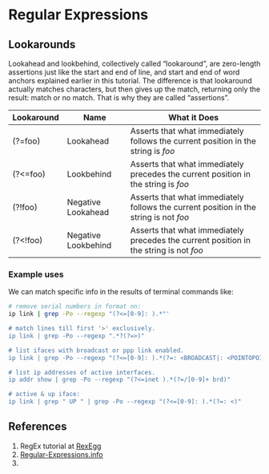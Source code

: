 # Regular Expressions

## Lookarounds

Lookahead and lookbehind, collectively called “lookaround”, are zero-length assertions just like the start and end of line, and start and end of word anchors explained earlier in this tutorial. The difference is that lookaround actually matches characters, but then gives up the match, returning only the result: match or no match. That is why they are called “assertions”.

| **Lookaround** | **Name**            | **What it Does**                                             |
| -------------- | ------------------- | ------------------------------------------------------------ |
| (?=foo)        | Lookahead           | Asserts that what immediately follows the current position in the string is *foo* |
| (?<=foo)       | Lookbehind          | Asserts that what immediately precedes the current position in the string is *foo* |
| (?!foo)        | Negative Lookahead  | Asserts that what immediately follows the current position in the string is not *foo* |
| (?<!foo)       | Negative Lookbehind | Asserts that what immediately precedes the current position in the string is not *foo* |

### Example uses

We can match specific info in the results of terminal commands like:

```sh
# remove serial numbers in format nn:
ip link | grep -Po --regexp "(?<=[0-9]: ).*"'

# match lines till first '>' exclusively.
ip link | grep -Po --regexp ".*?(?=>)"

# list ifaces with broadcast or ppp link enabled.
ip link | grep -Po --regexp "(?<=[0-9]: ).*(?=: <BROADCAST|: <POINTOPOINT)"

# list ip addresses of active interfaces.
ip addr show | grep -Po --regexp "(?<=inet ).*(?=/[0-9]+ brd)"

# active & up iface:
ip link | grep " UP " | grep -Po --regexp "(?<=[0-9]: ).*(?=: <)"
```



## References

1. RegEx tutorial at [RexEgg](https://www.rexegg.com/)
2. [Regular-Expressions.info](https://www.regular-expressions.info/)
3. 